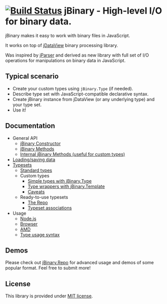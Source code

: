 [![Build Status](https://travis-ci.org/jDataView/jBinary.png?branch=master)](https://travis-ci.org/jDataView/jBinary) jBinary - High-level I/O for binary data.
=========================================

jBinary makes it easy to work with binary files in JavaScript.

It works on top of [jDataView](https://github.com/jDataView/jDataView) binary processing library.

Was inspired by [jParser](https://github.com/vjeux/jParser) and derived as new library with full set of I/O operations for manipulations on binary data in JavaScript.

Typical scenario
----------------

  * Create your custom types using `jBinary.Type` (if needed).
  * Describe type set with JavaScript-compatible declarative syntax.
  * Create jBinary instance from jDataView (or any underlying type) and your type set.
  * Use it!

Documentation
-------------
  * General API
    * [jBinary Constructor](https://github.com/jDataView/jBinary/wiki/jBinary-Constructor)
    * [jBinary Methods](https://github.com/jDataView/jBinary/wiki/jBinary-Methods)
    * [Internal jBinary Methods (useful for custom types)](https://github.com/jDataView/jBinary/wiki/Internal-jBinary-Methods)
  * [Loading/saving data](https://github.com/jDataView/jBinary/wiki/Loading-and-saving-data)
  * [Typesets](https://github.com/jDataView/jBinary/wiki/Typesets)
    * [Standard types](https://github.com/jDataView/jBinary/wiki/Standard-types)
    * Custom types
      * [Simple types with jBinary.Type](https://github.com/jDataView/jBinary/wiki/jBinary.Type)
      * [Type wrappers with jBinary.Template](https://github.com/jDataView/jBinary/wiki/jBinary.Template)
      * [Caveats](Caveats)
    * Ready-to-use typesets
      * [The Repo](https://github.com/jDataView/jBinary/wiki/The-Repo)
      * [Typeset associations](https://github.com/jDataView/jBinary/wiki/Typeset-associations)
  * Usage
    * [Node.js](https://github.com/jDataView/jBinary/wiki/Usage-in-Node.js)
    * [Browser](https://github.com/jDataView/jBinary/wiki/Usage-in-Browser)
    * [AMD](https://github.com/jDataView/jBinary/wiki/Usage-with-AMD)
    * [Type usage syntax](https://github.com/jDataView/jBinary/wiki/Type-usage-syntax)

Demos
-----

Please check out [jBinary.Repo](https://jDataView.github.io/jBinary.Repo/) for advanced usage and demos of some popular format. Feel free to submit more!

License
-------

This library is provided under [MIT license](https://raw.github.com/jDataView/jBinary/master/MIT-license.txt).